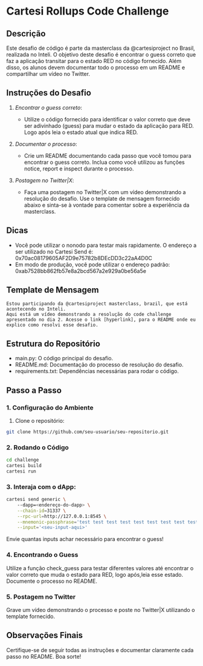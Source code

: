 # Cartesi Rollups Code Challenge

## Descrição

Este desafio de código é parte da masterclass da @cartesiproject no Brasil, realizada no Inteli. O objetivo deste desafio é encontrar o guess correto que faz a aplicação transitar para o estado RED no código fornecido. Além disso, os alunos devem documentar todo o processo em um README e compartilhar um vídeo no Twitter.

## Instruções do Desafio

1.  *Encontrar o guess correto*:
    
    -   Utilize o código fornecido para identificar o valor correto que deve ser adivinhado (guess) para mudar o estado da aplicação para RED. Logo após leia o estado atual que indica RED.
2.  *Documentar o processo*:
    
    -   Crie um README documentando cada passo que você tomou para encontrar o guess correto. Inclua como você utilizou as funções notice, report e inspect durante o processo.
3.  *Postagem no Twitter|X*:
    
    -   Faça uma postagem no Twitter|X com um vídeo demonstrando a resolução do desafio. Use o template de mensagem fornecido abaixo e sinta-se à vontade para comentar sobre a experiência da masterclass.

## Dicas

-   Você pode utilizar o nonodo para testar mais rapidamente. O endereço a ser utilizado no Cartesi Send é: 0x70ac08179605AF2D9e75782b8DEcDD3c22aA4D0C
-   Em modo de produção, você pode utilizar o endereço padrão: 0xab7528bb862fb57e8a2bcd567a2e929a0be56a5e

## Template de Mensagem
```text
Estou participando da @cartesiproject masterclass, brazil, que está acontecendo no Inteli. 
Aqui está um vídeo demonstrando a resolução do code challenge apresentado no dia 2. Acesse o link [hyperlink], para o README onde eu explico como resolvi esse desafio.
```

## Estrutura do Repositório

-   main.py: O código principal do desafio.
-   README.md: Documentação do processo de resolução do desafio.
-   requirements.txt: Dependências necessárias para rodar o código.

## Passo a Passo

### 1. Configuração do Ambiente

1.  Clone o repositório:
    
```bash
git clone https://github.com/seu-usuario/seu-repositorio.git
```

### 2. Rodando o Código

```bash
cd challenge
cartesi build
cartesi run
```

### 3. Interaja com o dApp:

```bash
cartesi send generic \                                                    ─╯
    --dapp=<endereço-do-dapp> \
    --chain-id=31337 \
    --rpc-url=http://127.0.0.1:8545 \
    --mnemonic-passphrase='test test test test test test test test test test test junk' \
    --input='<seu-input-aqui>'
```

Envie quantas inputs achar necessário para encontrar o guess!

### 4. Encontrando o Guess

Utilize a função check_guess para testar diferentes valores até encontrar o valor correto que muda o estado para RED, logo após,leia esse estado. Documente o processo no README.

### 5. Postagem no Twitter

Grave um vídeo demonstrando o processo e poste no Twitter|X utilizando o template fornecido.

## Observações Finais

Certifique-se de seguir todas as instruções e documentar claramente cada passo no README. Boa sorte!
